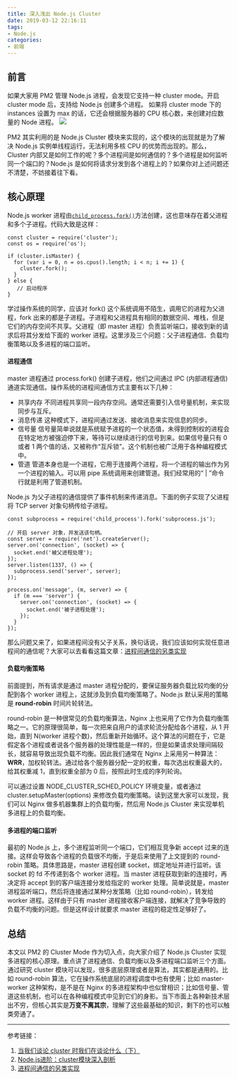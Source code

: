 ```yaml
---
title: 深入浅出 Node.js Cluster
date: 2019-03-12 22:16:11
tags:
- Node.js
categories:
- 前端
---
```


## 前言
如果大家用 PM2 管理 Node.js 进程，会发现它支持一种 cluster mode。开启 cluster mode 后，支持给 Node.js 创建多个进程。 如果将 cluster mode 下的 instances 设置为 max 的话，它还会根据服务器的 CPU 核心数，来创建对应数量的 Node 进程。
![](https://mares.oss-cn-qingdao.aliyuncs.com/blog/nodejs-cluster/1.jpg)
 
PM2 其实利用的是 Node.js Cluster 模块来实现的，这个模块的出现就是为了解决 Node.js 实例单线程运行，无法利用多核 CPU 的优势而出现的。那么，Cluster 内部又是如何工作的呢？多个进程间是如何通信的？多个进程是如何监听同一个端口的？Node.js 是如何将请求分发到各个进程上的？如果你对上述问题还不清楚，不妨接着往下看。

## 核心原理
Node.js worker 进程由[`child_process.fork()`](http://nodejs.cn/s/VDCJMa)方法创建，这也意味存在着父进程和多个子进程。代码大致是这样：
```
const cluster = require('cluster');
const os = require('os');

if (cluster.isMaster) {
  for (var i = 0, n = os.cpus().length; i < n; i += 1) {
    cluster.fork();
  }
} else {
   // 启动程序 
}
```
学过操作系统的同学，应该对 fork() 这个系统调用不陌生，调用它的进程为父进程，fork 出来的都是子进程。子进程和父进程具有相同的数据空间、堆栈，但是它们的内存空间不共享。父进程（即 master 进程）负责监听端口，接收到新的请求后将其分发给下面的 worker 进程。这里涉及三个问题：父子进程通信、负载均衡策略以及多进程的端口监听。
#### 进程通信
master 进程通过 process.fork() 创建子进程，他们之间通过 IPC (内部进程通信)通道实现通信。操作系统的进程间通信方式主要有以下几种：
- 共享内存
不同进程共享同一段内存空间。通常还需要引入信号量机制，来实现同步与互斥。
- 消息传递
这种模式下，进程间通过发送、接收消息来实现信息的同步。
- 信号量
信号量简单说就是系统赋予进程的一个状态值，未得到控制权的进程会在特定地方被强迫停下来，等待可以继续进行的信号到来。如果信号量只有 0 或者 1 两个值的话，又被称作“互斥锁”。这个机制也被广泛用于各种编程模式中。
- 管道
管道本身也是一个进程，它用于连接两个进程，将一个进程的输出作为另一个进程的输入。可以用 pipe 系统调用来创建管道。我们经常用的“ | ”命令行就是利用了管道机制。

Node.js 为父子进程的通信提供了事件机制来传递消息。下面的例子实现了父进程将 TCP server 对象句柄传给子进程。
```
const subprocess = require('child_process').fork('subprocess.js');

// 开启 server 对象，并发送该句柄。
const server = require('net').createServer();
server.on('connection', (socket) => {
  socket.end('被父进程处理');
});
server.listen(1337, () => {
  subprocess.send('server', server);
});
```
```
process.on('message', (m, server) => {
  if (m === 'server') {
    server.on('connection', (socket) => {
      socket.end('被子进程处理');
    });
  }
});
```
那么问题又来了，如果进程间没有父子关系，换句话说，我们应该如何实现任意进程间的通信呢？大家可以去看看这篇文章：[进程间通信的另类实现](http://taobaofed.org/blog/2016/01/27/nodejs-ipc/)

#### 负载均衡策略 
前面提到，所有请求是通过 master 进程分配的，要保证服务器负载比较均衡的分配到各个 worker 进程上，这就涉及到负载均衡策略了。Node.js 默认采用的策略是 **round-robin** 时间片轮转法。

round-robin 是一种很常见的负载均衡算法，Nginx 上也采用了它作为负载均衡策略之一。它的原理很简单，每一次把来自用户的请求轮流分配给各个进程，从 1 开始，直到 N(worker 进程个数)，然后重新开始循环。这个算法的问题在于，它是假定各个进程或者说各个服务器的处理性能是一样的，但是如果请求处理间隔较长，就容易导致出现负载不均衡。因此我们通常在 Nginx 上采用另一种算法：**WRR**，加权轮转法。通过给各个服务器分配一定的权重，每次选出权重最大的，给其权重减 1，直到权重全部为 0 后，按照此时生成的序列轮询。

可以通过设置 NODE_CLUSTER_SCHED_POLICY 环境变量，或者通过 cluster.setupMaster(options) 来修改负载均衡策略。读到这里大家可以发现，我们可以 Nginx 做多机器集群上的负载均衡，然后用 Node.js Cluster 来实现单机多进程上的负载均衡。

#### 多进程的端口监听
最初的 Node.js 上，多个进程监听同一个端口，它们相互竞争新 accept 过来的连接。这样会导致各个进程的负载很不均衡，于是后来使用了上文提到的 round-robin 策略。具体思路是，master 进程创建 socket，绑定地址并进行监听。该 socket 的 fd 不传递到各个 worker 进程。当 master 进程获取到新的连接时，再决定将 accept 到的客户端连接分发给指定的 worker 处理。简单说就是，master 进程监听端口，然后将连接通过某种分发策略（比如 round-robin），转发给 worker 进程。这样由于只有 master 进程接收客户端连接，就解决了竞争导致的负载不均衡的问题。但是这样设计就要求 master 进程的稳定性足够好了。

## 总结
本文以 PM2 的 Cluster Mode 作为切入点，向大家介绍了 Node.js Cluster 实现多进程的核心原理。重点讲了进程通信、负载均衡以及多进程端口监听三个方面。通过研究 cluster 模块可以发现，很多底层原理或者是算法，其实都是通用的。比如 round-robin 算法，它在操作系统底层的进程调度中也有使用；比如 master-worker 这种架构，是不是在 Nginx 的多进程架构中也似曾相识；比如信号量、管道这些机制，也可以在各种编程模式中见到它们的身影。当下市面上各种新技术层出不穷，但核心其实是**万变不离其宗**，理解了这些最基础的知识，剩下的也可以触类旁通了。


----------
参考链接：
1. [当我们谈论 cluster 时我们在谈论什么（下）](http://taobaofed.org/blog/2015/11/10/nodejs-cluster-2/)
2. [Node.js进阶：cluster模块深入剖析](https://juejin.im/entry/5ad3eb536fb9a028d375db4e)
3. [进程间通信的另类实现](http://taobaofed.org/blog/2016/01/27/nodejs-ipc/)
